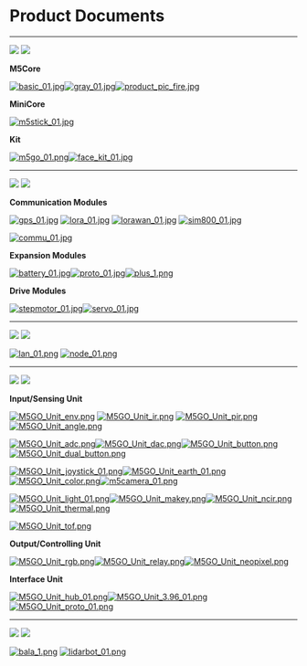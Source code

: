 # Product Documents

***

<img src='assets/img/product_pics/1.jpg'> <img src='assets/img/product_pics/cores.png'>

**M5Core**

[![basic_01.jpg](https://i.loli.net/2018/12/13/5c121478df534.jpg)](en/core/basic)[![gray_01.jpg](https://i.loli.net/2018/12/13/5c1214ef29949.jpg)](en/core/gray)[![product_pic_fire.jpg](https://i.loli.net/2018/12/13/5c121562a65be.jpg)](en/core/fire)

**MiniCore**

[![m5stick_01.jpg](https://i.loli.net/2018/12/13/5c12158935965.jpg)](en/core/m5stick)

<!-- [M5Stick]() -->

**Kit**

[![m5go_01.png](https://i.loli.net/2018/12/13/5c12159c9c2aa.png)](en/core/m5go_iot_starter_kit)[![face_kit_01.jpg](https://i.loli.net/2018/12/13/5c1215b26d803.jpg)](en/core/face_kit)

<!-- |[M5GO Starter Kit]()|[FACES Kit]()| -->

***

<img src='assets/img/product_pics/2.jpg'> <img src='assets/img/product_pics/module.png'>

**Communication Modules**

[![gps_01.jpg](https://i.loli.net/2018/12/13/5c12160039059.jpg)](en/module/gps) [![lora_01.jpg](https://i.loli.net/2018/12/13/5c12161755792.jpg)](en/module/lora) [![lorawan_01.jpg](https://i.loli.net/2018/12/13/5c1216c437a6c.jpg)](en/module/lorawan) [![sim800_01.jpg](https://i.loli.net/2018/12/13/5c12165b1bc66.jpg)](en/module/sim800)

[![commu_01.jpg](https://i.loli.net/2018/12/13/5c121675145ca.jpg)](en/module/commu)

<!-- [![usb_01.jpg](https://i.loli.net/2018/12/13/5c1216928954a.jpg)](en/module/usb) -->

<!-- |[GPS]()|[LORA]()|[SIM800/GPRS/GSM]()|[COMMU]()| -->

**Expansion Modules**

[![battery_01.jpg](https://i.loli.net/2018/12/13/5c121754d1485.jpg)](en/module/battery)[![proto_01.jpg](https://i.loli.net/2018/12/13/5c12175690f25.jpg)](en/module/proto)[![plus_1.png](https://i.loli.net/2018/12/13/5c121789cd9f9.png)](en/module/plus)

<!-- |[BATTERY]()|[PROTO]()| -->

**Drive Modules**

[![stepmotor_01.jpg](https://i.loli.net/2018/12/13/5c1217aa25a91.jpg)](en/module/stepmotor)[![servo_01.jpg](https://i.loli.net/2018/12/13/5c1217abb1cd9.jpg)](en/module/servo)

<!-- [![lego+_01.jpg](https://i.loli.net/2018/12/13/5c1217c0e98b7.jpg)](en/module/lego_plus) -->

<!-- |[STEPMOTOR]()|[SERVO]()| -->

***

<img src='assets/img/product_pics/5.jpg'> <img src='assets/img/product_pics/bases.png'>

[![lan_01.png](https://i.loli.net/2018/12/13/5c1223ee16411.png)](en/base/lan_base) [![node_01.png](https://i.loli.net/2018/12/13/5c1223fd8d2cb.png)](en/base/node_base)

<!-- [![plc_01.png](https://i.loli.net/2018/12/13/5c122411a87d1.png)](en/base/plc_base) -->

***

<img src='assets/img/product_pics/3.jpg'> <img src='assets/img/product_pics/unit.png'>

**Input/Sensing Unit**

[![M5GO_Unit_env.png](https://i.loli.net/2018/12/13/5c12229aed8e7.png)](en/unit/env) [![M5GO_Unit_ir.png](https://i.loli.net/2018/12/13/5c1222c75a47c.png)](en/unit/ir) [![M5GO_Unit_pir.png](https://i.loli.net/2018/12/13/5c1222b138916.png)](en/unit/pir) [![M5GO_Unit_angle.png](https://i.loli.net/2018/12/13/5c1219eb78c21.png)](en/unit/angle)

[![M5GO_Unit_adc.png](https://i.loli.net/2018/12/13/5c12192a6110d.png)](en/unit/adc)[![M5GO_Unit_dac.png](https://i.loli.net/2018/12/13/5c1219d495a9a.png)](en/unit/dac)[![M5GO_Unit_button.png](https://i.loli.net/2018/12/13/5c121a068c209.png)](en/unit/button)[![M5GO_Unit_dual_button.png](https://i.loli.net/2018/12/13/5c121a1adfedb.png)](en/unit/dual_button)

[![M5GO_Unit_joystick_01.png](https://i.loli.net/2018/12/13/5c121a8c96259.png)](en/unit/joystick)[![M5GO_Unit_earth_01.png](https://i.loli.net/2018/12/13/5c121a6619dd1.png)](en/unit/earth)[![M5GO_Unit_color.png](https://i.loli.net/2018/12/13/5c121a2debd7c.png)](en/unit/color)[![m5camera_01.png](https://i.loli.net/2018/12/13/5c1218b4d4a50.png)](en/unit/m5camera)

[![M5GO_Unit_light_01.png](https://i.loli.net/2018/12/13/5c121db73426d.png)](en/unit/light)[![M5GO_Unit_makey.png](https://i.loli.net/2018/12/13/5c121dd514166.png)](en/unit/makey)[![M5GO_Unit_ncir.png](https://i.loli.net/2018/12/13/5c121df24f746.png)](en/unit/ncir)[![M5GO_Unit_thermal.png](https://i.loli.net/2018/12/13/5c121e38b72c9.png)](en/unit/thermal)

[![M5GO_Unit_tof.png](https://i.loli.net/2018/12/13/5c121e5cd47e1.png)](en/unit/tof)
<!-- |[ADC]()|[数字模拟转换Unit]()|[单按键]()|[双按键]()| -->

**Output/Controlling Unit**

[![M5GO_Unit_rgb.png](https://i.loli.net/2018/12/13/5c121f5c98542.png)](en/unit/rgb)[![M5GO_Unit_relay.png](https://i.loli.net/2018/12/13/5c121f6e9a185.png)](en/unit/relay)[![M5GO_Unit_neopixel.png](https://i.loli.net/2018/12/13/5c121f8457fcb.png)](en/unit/neopixel)

**Interface Unit**

[![M5GO_Unit_hub_01.png](https://i.loli.net/2018/12/13/5c121f970bb1f.png)](en/unit/hub)[![M5GO_Unit_3.96_01.png](https://i.loli.net/2018/12/13/5c121fac3607e.png)](en/unit/396port)
[![M5GO_Unit_proto_01.png](https://i.loli.net/2018/12/13/5c121e125b2fe.png)](en/unit/proto)

***

<img src='assets/img/product_pics/4.jpg'> <img src='assets/img/product_pics/application.png'>

[![bala_1.png](https://i.loli.net/2018/12/13/5c1224ba208bc.png)](en/application/bala) [![lidarbot_01.png](https://i.loli.net/2018/12/13/5c1224dbe9609.png)](en/application/lidarbot)

<!--  <img src='assets/img/product_pics/6.jpg'> <img src='assets/img/product_pics/tool.png'>

* [M5Stack USB Downloader](en/product_documents/tools/tool_usb_downloader) -->
